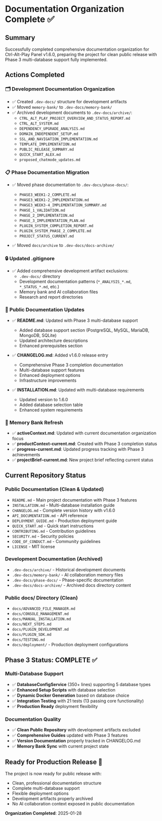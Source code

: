 # Documentation Organization Complete ✅

## Summary

Successfully completed comprehensive documentation organization for Ctrl-Alt-Play Panel v1.6.0, preparing the project for clean public release with Phase 3 multi-database support fully implemented.

## Actions Completed

### 🗂️ Development Documentation Organization
- ✅ Created `.dev-docs/` structure for development artifacts
- ✅ Moved `memory-bank/` to `.dev-docs/memory-bank/`
- ✅ Archived development documents to `.dev-docs/archive/`:
  - `CTRL_ALT_PLAY_PROJECT_OVERVIEW_AND_STATUS_REPORT.md`
  - `CTRL_ALT_SYSTEM.md`
  - `DEPENDENCY_UPGRADE_ANALYSIS.md`
  - `DOMAIN_INDEPENDENT_SETUP.md`
  - `SSL_AND_NAVIGATION_IMPLEMENTATION.md`
  - `TEMPLATE_IMPLEMENTATION.md`
  - `PUBLIC_RELEASE_SUMMARY.md`
  - `QUICK_START_ALEX.md`
  - `proposed_chatmode_updates.md`

### 📋 Phase Documentation Migration
- ✅ Moved phase documentation to `.dev-docs/phase-docs/`:
  - `PHASE3_WEEK1-2_COMPLETE.md`
  - `PHASE3_WEEK1-2_IMPLEMENTATION.md`
  - `PHASE3_WEEK3-4_IMPLEMENTATION_SUMMARY.md`
  - `PHASE_1_VALIDATION.md`
  - `PHASE_2_IMPLEMENTATION.md`
  - `PHASE_3_IMPLEMENTATION_PLAN.md`
  - `PLUGIN_SYSTEM_COMPLETION_REPORT.md`
  - `PLUGIN_SYSTEM_PHASE_2_COMPLETE.md`
  - `PROJECT_STATUS_CURRENT.md`

- ✅ Moved `docs/archive` to `.dev-docs/docs-archive/`

### 🔒 Updated .gitignore
- ✅ Added comprehensive development artifact exclusions:
  - `.dev-docs/` directory
  - Development documentation patterns (`*_ANALYSIS_*.md`, `*_STATUS_*.md`, etc.)
  - Memory bank and AI collaboration files
  - Research and report directories

### 📝 Public Documentation Updates
- ✅ **README.md**: Updated with Phase 3 multi-database support
  - Added database support section (PostgreSQL, MySQL, MariaDB, MongoDB, SQLite)
  - Updated architecture descriptions
  - Enhanced prerequisites section

- ✅ **CHANGELOG.md**: Added v1.6.0 release entry
  - Comprehensive Phase 3 completion documentation
  - Multi-database support features
  - Enhanced deployment options
  - Infrastructure improvements

- ✅ **INSTALLATION.md**: Updated with multi-database requirements
  - Updated version to 1.6.0
  - Added database selection table
  - Enhanced system requirements

### 🧠 Memory Bank Refresh
- ✅ **activeContext.md**: Updated with current documentation organization focus
- ✅ **productContext-current.md**: Created with Phase 3 completion status
- ✅ **progress-current.md**: Updated progress tracking with Phase 3 achievements
- ✅ **projectBrief-current.md**: New project brief reflecting current status

## Current Repository Status

### Public Documentation (Clean & Updated)
- `README.md` - Main project documentation with Phase 3 features
- `INSTALLATION.md` - Multi-database installation guide
- `CHANGELOG.md` - Complete version history with v1.6.0
- `API_DOCUMENTATION.md` - API reference
- `DEPLOYMENT_GUIDE.md` - Production deployment guide
- `QUICK_START.md` - Quick start instructions
- `CONTRIBUTING.md` - Contribution guidelines
- `SECURITY.md` - Security policies
- `CODE_OF_CONDUCT.md` - Community guidelines
- `LICENSE` - MIT license

### Development Documentation (Archived)
- `.dev-docs/archive/` - Historical development documents
- `.dev-docs/memory-bank/` - AI collaboration memory files
- `.dev-docs/phase-docs/` - Phase-specific documentation
- `.dev-docs/docs-archive/` - Archived docs directory content

### Public docs/ Directory (Clean)
- `docs/ADVANCED_FILE_MANAGER.md`
- `docs/CONSOLE_MANAGEMENT.md`
- `docs/MANUAL_INSTALLATION.md`
- `docs/NEXT_STEPS.md`
- `docs/PLUGIN_DEVELOPMENT.md`
- `docs/PLUGIN_SDK.md`
- `docs/TESTING.md`
- `docs/deployment/` - Production deployment configurations

## Phase 3 Status: COMPLETE ✅

### Multi-Database Support
- ✅ **DatabaseConfigService** (350+ lines) supporting 5 database types
- ✅ **Enhanced Setup Scripts** with database selection
- ✅ **Dynamic Docker Generation** based on database choice
- ✅ **Integration Testing** with 21 tests (13 passing core functionality)
- ✅ **Production Ready** deployment flexibility

### Documentation Quality
- ✅ **Clean Public Repository** with development artifacts excluded
- ✅ **Comprehensive Guides** updated with Phase 3 features
- ✅ **Version Documentation** properly tracked in CHANGELOG.md
- ✅ **Memory Bank Sync** with current project state

## Ready for Production Release 🚀

The project is now ready for public release with:
- Clean, professional documentation structure
- Complete multi-database support
- Flexible deployment options
- Development artifacts properly archived
- No AI collaboration context exposed in public documentation

**Organization Completed**: 2025-01-28
